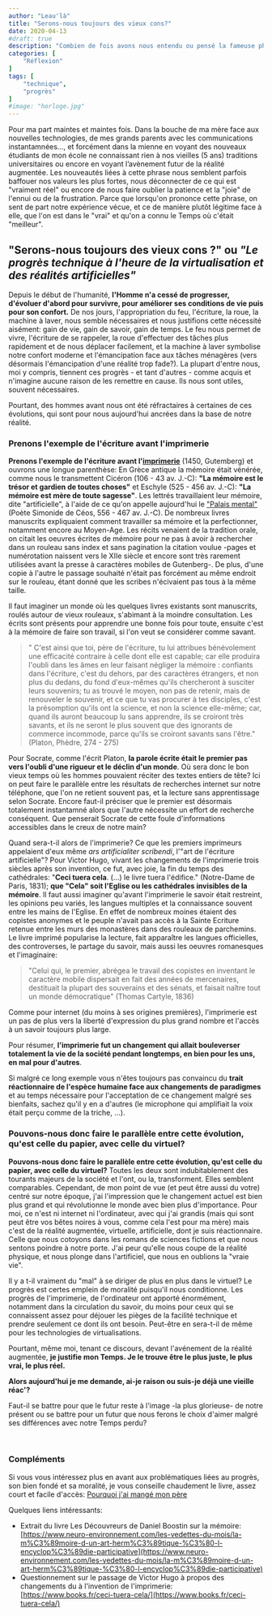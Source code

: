 ```yaml
---
author: "Leau'là"
title: "Serons-nous toujours des vieux cons?"
date: 2020-04-13
#draft: true
description: "Combien de fois avons nous entendu ou pensé la fameuse phrase: \"C'était mieux avant ?\""
categories: [
    "Réflexion"
]
tags: [
    "technique",
    "progrès"
]
#image: "horloge.jpg"
---
```


Pour ma part maintes et maintes fois. Dans la bouche de ma mère face aux nouvelles technologies, de mes grands parents avec les communications instantamnées..., et forcément dans la mienne en voyant des nouveaux étudiants de mon école ne connaissant rien à nos vieilles (5 ans) traditions universitaires ou encore en voyant l’avènement futur de la réalité augmentée.
Les nouveautés liées à cette phrase nous semblent parfois baffouer nos valeurs les plus fortes, nous déconnecter de ce qui est "vraiment réel" ou encore de nous faire oublier la patience et la "joie" de l'ennui ou de la frustration. Parce que lorsqu'on prononce cette phrase, on sent de part notre expérience vécue, et ce de manière plutôt légitime face à elle, que l'on est dans le "vrai" et qu'on a connu le Temps où c'était "meilleur".


## "Serons-nous toujours des vieux cons ?" ou _"Le progrès technique à l'heure de la virtualisation et des réalités artificielles"_  


Depuis le début de l'humanité, **l'Homme n'a cessé de progresser, d'évoluer d'abord pour survivre, pour améliorer ses conditions de vie puis pour son confort.** De nos jours, l'appropriation du feu, l'écriture, la roue, la machine à laver, nous semble nécessaires et nous justifions cette nécessité aisément: gain de vie, gain de savoir, gain de temps. Le feu nous permet de vivre, l'écriture de se rappeler, la roue d'effectuer des tâches plus rapidement et de nous déplacer facilement, et la machine à laver symbolise notre confort moderne et l'émancipation face aux tâches ménagères (vers désormais l'émancipation d'une réalité trop fade?). La plupart d'entre nous, moi y compris, tiennent ces progrès - et tant d'autres - comme acquis et n'imagine aucune raison de les remettre en cause. Ils nous sont utiles, souvent nécessaires.

Pourtant, des hommes avant nous ont été réfractaires à certaines de ces évolutions, qui sont pour nous aujourd'hui ancrées dans la base de notre réalité.


### Prenons l'exemple de l'écriture avant l'imprimerie

**Prenons l'exemple de l'écriture avant l'[imprimerie](https://fr.wikipedia.org/wiki/Imprimerie#Impacts_de_l'imprimerie)** (1450, Gutemberg) et ouvrons une longue parenthèse: En Grèce antique la mémoire était vénérée, comme nous le transmettent Cicéron (106 - 43 av. J.-C): **"La mémoire est le trésor et gardien de toutes choses"**  et Eschyle (525 - 456 av. J.-C): **"La mémoire est mère de toute sagesse"**. Les lettrés travaillaient leur mémoire, dite "artificielle", à l'aide de ce qu'on appelle aujourd'hui le ["Palais mental"](https://fr.wikipedia.org/wiki/M%C3%A9thode_des_loci#Art_de_m%C3%A9moire,_architecture_et_%C2%AB_palais_de_la_m%C3%A9moire_%C2%BB) (Poète Simonide de Céos, 556 - 467 av. J.-C).   De nombreux livres manuscrits expliquaient comment travailler sa mémoire et la perfectionner, notamment encore au Moyen-Age. Les récits venaient de la tradition orale, on citait les oeuvres écrites de mémoire pour ne pas à avoir à rechercher dans un rouleau sans index et sans pagination la citation voulue -pages et numérotation naissent vers le XIIe siècle et encore sont très rarement utilisées avant la presse à caractères mobiles de Gutenberg-. De plus, d'une copie à l'autre le passage souhaité n'était pas forcément au même endroit sur le rouleau, étant donné que les scribes n'écivaient pas tous à la même taille.

Il faut imaginer un monde où les quelques livres existants sont manuscrits, roulés autour de vieux rouleaux, s'abimant à la moindre consultation. Les écrits sont présents pour apprendre une bonne fois pour toute, ensuite c'est à la mémoire de faire son travail, si l'on veut se considérer comme savant.

> " C'est ainsi que toi, père de l'écriture, tu lui attribues bénévolement une efficacité contraire à celle dont elle est capable; car elle produira l'oubli dans les âmes en leur faisant négliger la mémoire : confiants dans l'écriture, c'est du dehors, par des caractères étrangers, et non plus du dedans, du fond d'eux-mêmes qu'ils chercheront à susciter leurs souvenirs; tu as trouvé le moyen, non pas de retenir, mais de renouveler le souvenir, et ce que tu vas procurer à tes disciples, c'est la présomption qu'ils ont la science, et non la science elle-même; car, quand ils auront beaucoup lu sans apprendre, ils se croiront très savants, et ils ne seront le plus souvent que des ignorants de commerce incommode, parce qu'ils se croiront savants sans l'être."   (Platon, Phèdre, 274 - 275)

Pour Socrate, comme l'écrit Platon, **la parole écrite était le premier pas vers l'oubli d'une rigueur et le déclin d'un monde**.  Où sera donc le bon vieux temps où les hommes pouvaient réciter des textes entiers de tête? Ici on peut faire le parallèle entre les résultats de recherches internet sur notre téléphone, que l'on ne retient souvent pas, et la lecture sans apprentissage selon Socrate. Encore faut-il préciser que le premier est désormais totalement instantamné alors que l'autre nécessite un effort de recherche conséquent. Que penserait Socrate de cette foule d'informations accessibles dans le creux de notre main?

Quand sera-t-il alors de l'imprimerie? Ce que les premiers imprimeurs appelaient d'eux même _ars artificialiter scribendi_, l'"art de l'écriture artificielle"?  Pour Victor Hugo, vivant les changements de l'imprimerie trois siècles après son invention, ce fut, avec joie, la fin du temps des cathédrales: "**Ceci tuera cela**. (...) le livre tuera l'édifice." (Notre-Dame de Paris, 1831); **que "Cela" soit l'Eglise ou les cathédrales invisibles de la mémoire**. Il faut aussi imaginer qu'avant l'imprimerie le savoir était restreint, les opinions peu variés, les langues multiples et la connaissance souvent entre les mains de l'Eglise. En effet de nombreux moines étaient des copistes anonymes et le peuple n'avait pas accès à la Sainte Ecriture retenue entre les murs des monastères dans des rouleaux de parchemins. Le livre imprimé popularise la lecture, fait apparaître les langues officielles, des controverses, le partage du savoir, mais aussi les oeuvres romanesques et l'imaginaire:

> "Celui qui, le premier, abrégea le travail des copistes en inventant le caractère mobile dispersait en fait des années de mercenaires, destituait la plupart des souverains et des sénats, et faisait naître tout un monde démocratique" (Thomas Cartyle, 1836)

Comme pour internet (du moins à ses origines premières), l'imprimerie est un pas de plus vers la liberté d'expression du plus grand nombre et l'accès à un savoir toujours plus large.

Pour résumer, **l'imprimerie fut un changement qui allait bouleverser totalement la vie de la société pendant longtemps, en bien pour les uns, en mal pour d'autres**.

Si malgré ce long exemple vous n'êtes toujours pas convaincu du **trait réactionnaire de l'espèce humaine face aux changements de paradigmes** et au temps nécessaire pour l'acceptation de ce changement malgré ses bienfaits, sachez qu'il y en a d'autres (le microphone qui amplifiait la voix était perçu comme de la triche, ...).  

### Pouvons-nous donc faire le parallèle entre cette évolution, qu'est celle du papier, avec celle du virtuel?

**Pouvons-nous donc faire le parallèle entre cette évolution, qu'est celle du papier, avec celle du virtuel?** Toutes les deux sont indubitablement des tourants majeurs de la société et l'ont, ou la, transforment. Elles semblent comparables. Cependant, de mon point de vue (et peut être aussi du votre) centré sur notre époque, j'ai l'impression que le changement actuel est bien plus grand et qui révolutionne le monde avec bien plus d'importance. Pour moi, ce n'est ni internet ni l'ordinateur, avec qui j'ai grandis (mais qui sont peut être vos bêtes noires à vous, comme cela l'est pour ma mère) mais c'est de la réalité augmentée, virtuelle, artificielle, dont je suis réactionnaire. Celle que nous cotoyons dans les romans de sciences fictions et que nous sentons poindre à notre porte. J'ai peur qu'elle nous coupe de la réalité physique, et nous plonge dans l'artificiel, que nous en oublions la "vraie vie".

Il y a t-il vraiment du "mal" à se diriger de plus en plus dans le virtuel?  Le progrès est certes emplein de moralité puisqu'il nous conditionne. Les progrès de l'imprimerie, de l'ordinateur ont apporté énormément, notamment dans la circulation du savoir, du moins pour ceux qui se connaissent assez pour déjouer les pièges de la facilité technique et prendre seulement ce dont ils ont besoin. Peut-être en sera-t-il de même pour les technologies de virtualisations.

Pourtant, même moi, tenant ce discours, devant l'avénement de la réalité augmentée, **je justifie mon Temps. Je le trouve être le plus juste, le plus vrai, le plus réel.**

**Alors aujourd'hui je me demande, ai-je raison ou suis-je déjà une vieille réac'?**

Faut-il se battre pour que le futur reste à l'image -la plus glorieuse- de notre présent ou se battre pour un futur que nous ferons le choix d'aimer malgré ses différences avec notre Temps perdu?

<br/>

### Compléments

Si vous vous intéressez plus en avant aux problématiques liées au progrès, son bien fondé et sa moralité, je vous conseille chaudement le livre, assez court et facile d'accès: [Pourquoi j'ai mangé mon père](https://fr.wikipedia.org/wiki/Pourquoi_j%27ai_mang%C3%A9_mon_p%C3%A8re)

Quelques liens intéressants:
* Extrait du livre Les Découvreurs de Daniel Boostin sur la mémoire: [https://www.neuro-environnement.com/les-vedettes-du-mois/la-m%C3%89moire-d-un-art-herm%C3%89tique-%C3%80-l-encyclop%C3%89die-participative](https://www.neuro-environnement.com/les-vedettes-du-mois/la-m%C3%89moire-d-un-art-herm%C3%89tique-%C3%80-l-encyclop%C3%89die-participative)
* Questionnement sur le passage de Victor Hugo à propos des changements du à l'invention de l'imprimerie: [https://www.books.fr/ceci-tuera-cela/](https://www.books.fr/ceci-tuera-cela/)
